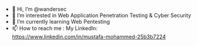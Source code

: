 - 👋 Hi, I’m @wandersec
- 👀 I’m interested in Web Application Penetration Testing & Cyber Security
- 🌱 I’m currently learning Web Pentesting
- 📫 How to reach me :
  My LinkedIn:
  https://www.linkedin.com/in/mustafa-mohammed-25b3b7224

<!---
wandersec/wandersec is a ✨ special ✨ repository because its `README.md` (this file) appears on your GitHub profile.
You can click the Preview link to take a look at your changes.
--->
